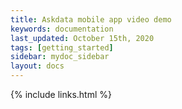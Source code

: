```yaml
---
title: Askdata mobile app video demo
keywords: documentation
last_updated: October 15th, 2020
tags: [getting_started]
sidebar: mydoc_sidebar
layout: docs
---
```



{% include links.html %}
